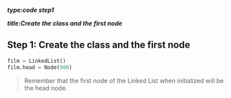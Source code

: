 _**type:code step1**_

_**title:Create the class and the first node**_
## Step 1: Create the class and the first node
```python
film = LinkedList()
film.head = Node(900)
```

> Remember that the first node of the Linked List when initialized will be the head node.
